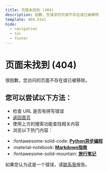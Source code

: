 ```yaml
---
title: 页面未找到 (404)
description: 抱歉，您请求的页面不存在或已被移除
template: 404.html
hide:
  - navigation
  - toc
  - footer
---
```


# 页面未找到 (404)

很抱歉，您访问的页面不存在或已被移除。

## 您可以尝试以下方法：

- 检查 URL 是否有拼写错误
- [返回首页](/)
- 使用上方的搜索功能查找相关内容
- 浏览以下热门内容：

<div class="grid cards" markdown>

- :fontawesome-solid-code: [**Python异步编程**](/tech/python-异步编程实践/)
- :material-notebook: [**Markdown指南**](/tech/markdown-guide/)
- :fontawesome-solid-mountain: [**旅行笔记**](/life/travel-notes/)

</div>

如果您认为这是一个错误，请[联系我](mailto:contact@zhanbingli.com)报告。 